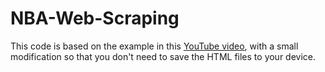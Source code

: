 # NBA-Web-Scraping

This code is based on the example in this [YouTube video](https://www.youtube.com/watch?v=JGQGd-oa0l4&list=PL6UJrXaOPPcFlBZcH7-_Qur-rFZcs4Lod&index=2), with a small modification so that you don't need to save the HTML files to your device.
